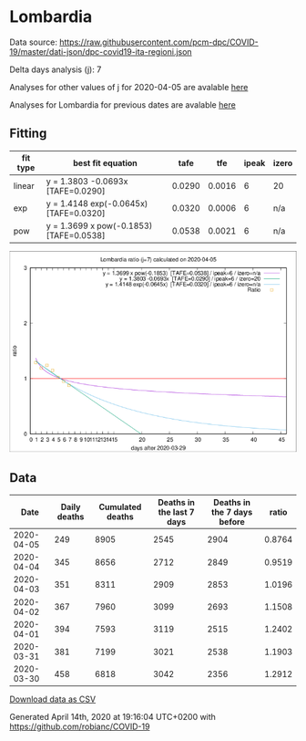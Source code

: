 # Lombardia

Data source: https://raw.githubusercontent.com/pcm-dpc/COVID-19/master/dati-json/dpc-covid19-ita-regioni.json

Delta days analysis (j): 7

Analyses for other values of j for 2020-04-05 are avalable [here](../2020-04-05/README.md)

Analyses for Lombardia for previous dates are avalable [here](../README.md)

## Fitting 
|fit type|best fit equation|tafe|tfe|ipeak|izero|
|-------|-----|--------|------|---|---|
|linear|y = 1.3803 -0.0693x  [TAFE=0.0290]|0.0290|0.0016|6|20|
|exp|y = 1.4148 exp(-0.0645x)  [TAFE=0.0320]|0.0320|0.0006|6|n/a|
|pow|y = 1.3699 x pow(-0.1853)  [TAFE=0.0538]|0.0538|0.0021|6|n/a|

![Plot](COVID-19_lombardia_j7_2020-04-05.png)

## Data
|Date|Daily deaths|Cumulated deaths|Deaths in the last 7 days|Deaths in the 7 days before|ratio|
|----|----------|-----------|-------|--------------------|-----|
|2020-04-05|249|8905|2545|2904|0.8764|
|2020-04-04|345|8656|2712|2849|0.9519|
|2020-04-03|351|8311|2909|2853|1.0196|
|2020-04-02|367|7960|3099|2693|1.1508|
|2020-04-01|394|7593|3119|2515|1.2402|
|2020-03-31|381|7199|3021|2538|1.1903|
|2020-03-30|458|6818|3042|2356|1.2912|

[Download data as CSV](COVID-19_lombardia_j7_2020-04-05.csv)

Generated April 14th, 2020 at 19:16:04 UTC+0200 with https://github.com/robianc/COVID-19
